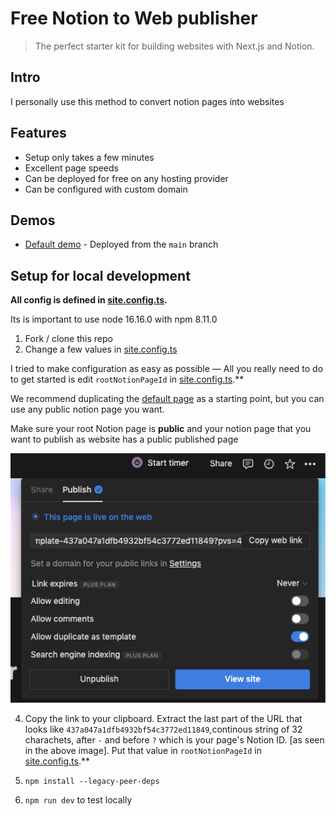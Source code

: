 

# Free Notion to Web publisher

> The perfect starter kit for building websites with Next.js and Notion.


## Intro

I personally use this method to convert notion pages into websites


## Features

- Setup only takes a few minutes
- Excellent page speeds
- Can be deployed for free on any hosting provider
- Can be configured with custom domain

## Demos

- [Default demo](https://blog.toffeemoney.com) - Deployed from the `main` branch


## Setup for local development

**All config is defined in [site.config.ts](./site.config.ts).**

Its is important to use node 16.16.0 with npm 8.11.0


1. Fork / clone this repo
2. Change a few values in [site.config.ts](./site.config.ts)



I tried to make configuration as easy as possible — All you really need to do to get started is edit `rootNotionPageId` in [site.config.ts](./site.config.ts).**

We recommend duplicating the [default page](https://silicon-woodpecker-5c5.notion.site/Next-js-Notion-Starter-Kit-Template-437a047a1dfb4932bf54c3772ed11849?pvs=4) as a starting point, but you can use any public notion page you want.

Make sure your root Notion page is **public** and your notion page that you want to publish as website has a public published page

![Alt text](image.png)

4. Copy the link to your clipboard. Extract the last part of the URL that looks like `437a047a1dfb4932bf54c3772ed11849`,continous string of 32 charachets, after `-` and before `?` which is your page's Notion ID. [as seen in the above image].
Put that value in `rootNotionPageId` in [site.config.ts](./site.config.ts).**

5. `npm install --legacy-peer-deps`
6. `npm run dev` to test locally
